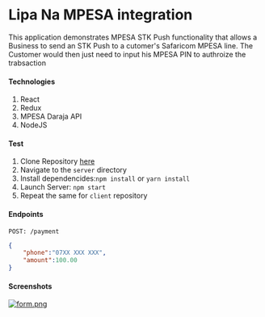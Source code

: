 # Lipa Na MPESA integration
This application demonstrates MPESA STK Push functionality that allows a Business to send an STK Push to a cutomer's Safaricom MPESA line. The Customer would then just need to input his MPESA PIN to authroize the trabsaction 
#### Technologies
1. React
2. Redux
3. MPESA Daraja API
4. NodeJS

#### Test
1. Clone Repository [here](https://github.com/ywalakamar/mpesa-web-integration.git)
2. Navigate to the `server` directory
3. Install dependencides:`npm install` or `yarn install`
4. Launch Server: `npm start`
5. Repeat the same for `client` repository
#### Endpoints
```POST: /payment```
```json
{
    "phone":"07XX XXX XXX", 
    "amount":100.00
}
```
#### Screenshots
[![form.png](https://i.postimg.cc/PqYc5vpm/form.png)](https://postimg.cc/VSs476F6)
